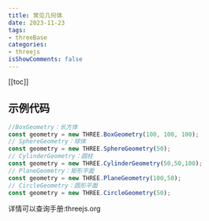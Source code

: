 ```yaml
---
title: 常见几何体
date: 2023-11-23
tags:
- threeBase
categories:
- threejs
isShowComments: false
---
```


<Boxx/>

<!-- more -->

[[toc]]

## 示例代码

```javascript
//BoxGeometry：长方体
const geometry = new THREE.BoxGeometry(100, 100, 100);
// SphereGeometry：球体
const geometry = new THREE.SphereGeometry(50);
// CylinderGeometry：圆柱
const geometry = new THREE.CylinderGeometry(50,50,100);
// PlaneGeometry：矩形平面
const geometry = new THREE.PlaneGeometry(100,50);
// CircleGeometry：圆形平面
const geometry = new THREE.CircleGeometry(50);
```
详情可以查询手册:threejs.org
